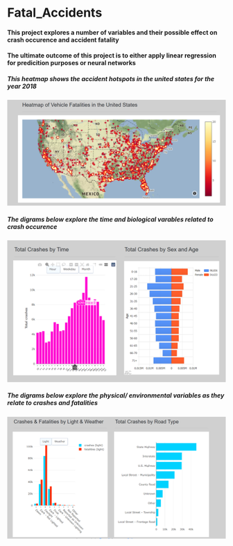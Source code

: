 # Fatal_Accidents
#### This project explores a number of variables and their possible  effect on crash occurence and accident fatality
#### The ultimate outcome of this project is to either apply linear regression for predicition purposes or neural networks

##### This heatmap shows the accident hotspots in the united states for the year 2018
![Map](https://github.com/clemiblac/Fatal_Accidents/blob/master/map.PNG)

##### The digrams below explore the time and biological varables related to crash occurence
![time, age and sex](https://github.com/clemiblac/Fatal_Accidents/blob/master/graphs1.PNG)

##### The digrams below explore the physical/ environmental variables as they relate to crashes and fatalities
![weather, light and road type](https://github.com/clemiblac/Fatal_Accidents/blob/master/graphs2.PNG)